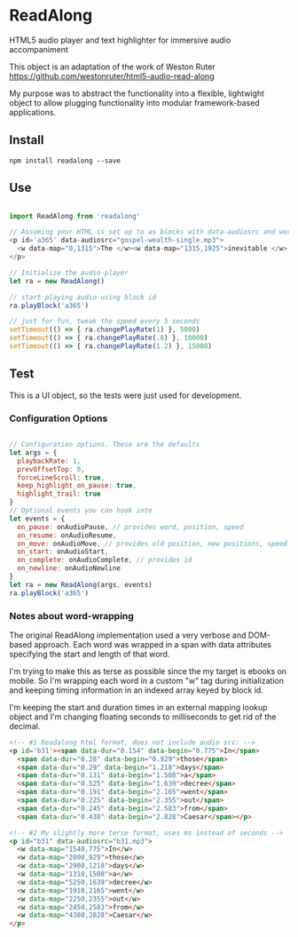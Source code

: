 # ReadAlong

HTML5 audio player and text highlighter for immersive audio accompaniment

This object is an adaptation of the work of Weston Ruter https://github.com/westonruter/html5-audio-read-along

My purpose was to abstract the functionality into a flexible, lightwight object to allow plugging functionality into modular framework-based applications. 

## Install

```npm install readalong --save```

## Use

```javascript

import ReadAlong from 'readalong'

// Assuming your HTML is set up to as blocks with data-audiosrc and words with data-map attributes like so:
<p id='a365' data-audiosrc="gospel-wealth-single.mp3"> 
  <w data-map="0,1315">The </w><w data-map="1315,1925">inevitable </w>
</p>

// Initialize the audio player
let ra = new ReadAlong()  

// start playing audio using block id
ra.playBlock('a365')  

// just for fun, tweak the speed every 5 seconds
setTimeout(() => { ra.changePlayRate(1) }, 5000) 
setTimeout(() => { ra.changePlayRate(.8) }, 10000) 
setTimeout(() => { ra.changePlayRate(1.2) }, 15000) 


```

## Test

This is a UI object, so the tests were just used for development.  






### Configuration Options

```javascript

// Configuration options. These are the defaults
let args = { 
  playbackRate: 1,
  prevOffsetTop: 0, 
  forceLineScroll: true,  
  keep_highlight_on_pause: true,
  highlight_trail: true
}
// Optional events you can hook into
let events = {
  on_pause: onAudioPause, // provides word, position, speed
  on_resume: onAudioResume,
  on_move: onAudioMove, // provides old position, new positions, speed
  on_start: onAudioStart, 
  on_complete: onAudioComplete, // provides id
  on_newline: onAudioNewline
} 
let ra = new ReadAlong(args, events)  
ra.playBlock('a365')  

```

### Notes about word-wrapping

The original ReadAlong implementation used a very verbose and DOM-based approach. Each word was wrapped in a span with data attributes specifying the start and length of that word.

I'm trying to make this as terse as possible since the my target is ebooks on mobile. So I'm wrapping each word in a custom "w" tag during initialization and keeping timing information in an indexed array keyed by block id.

I'm keeping the start and duration times in an external mapping lookup object and I'm changing floating seconds to milliseconds to get rid of the decimal.

```html
<!-- #1 Readalong html format, does not include audio src: -->
<p id='b31'><span data-dur="0.154" data-begin="0.775">In</span> 
  <span data-dur="0.28" data-begin="0.929">those</span> 
  <span data-dur="0.29" data-begin="1.218">days</span> 
  <span data-dur="0.131" data-begin="1.508">a</span> 
  <span data-dur="0.525" data-begin="1.639">decree</span> 
  <span data-dur="0.191" data-begin="2.165">went</span> 
  <span data-dur="0.225" data-begin="2.355">out</span> 
  <span data-dur="0.245" data-begin="2.583">from</span> 
  <span data-dur="0.438" data-begin="2.828">Caesar</span></p>

<!-- #2 My slightly more terse format, uses ms instead of seconds -->  
<p id="b31" data-audiosrc="b31.mp3">
  <w data-map="1540,775">In</w> 
  <w data-map="2800,929">those</w> 
  <w data-map="2900,1218">days</w> 
  <w data-map="1310,1508">a</w> 
  <w data-map="5250,1639">decree</w> 
  <w data-map="1910,2165">went</w> 
  <w data-map="2250,2355">out</w> 
  <w data-map="2450,2583">from</w> 
  <w data-map="4380,2828">Caesar</w>
</p>

```

 


